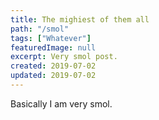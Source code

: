```yaml
---
title: The mighiest of them all
path: "/smol"
tags: ["Whatever"]
featuredImage: null
excerpt: Very smol post.
created: 2019-07-02
updated: 2019-07-02
---
```


Basically I am very smol.
